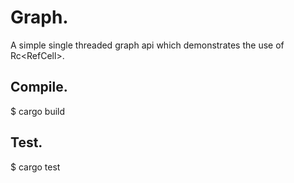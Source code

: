 # Graph.

A simple single threaded graph api which demonstrates the use
of Rc<RefCell<T>>.

## Compile.

$ cargo build

## Test.

$ cargo test
